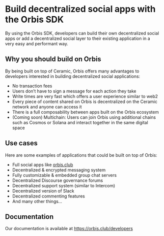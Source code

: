 # Build decentralized social apps with the Orbis SDK

By using the Orbis SDK, developers can build their own decentralized social apps or add a decentralized social layer to their existing application in a very easy and performant way.

## Why you should build on Orbis

By being built on top of Ceramic, Orbis offers many advantages to developers interested in building decentralized social applications:

-   No transaction fees
-   Users don’t have to sign a message for each action they take
-   Write times are very fast which offers a user experience similar to web2
-   Every piece of content shared on Orbis is decentralized on the Ceramic network and anyone can access it
-   There is a full composability between apps built on the Orbis ecosystem
-   (Coming soon) Multichain: Users can join Orbis using additional chains such as Cosmos or Solana and interact together in the same digital space

## Use cases

Here are some examples of applications that could be built on top of Orbis:

-   Full social apps like [orbis.club](https://orbis.club)
-   Decentralized & encrypted messaging system
-   Fully customizable & embedded group chat servers
-   Decentralized Discourse governance forums
-   Decentralized support system (similar to Intercom)
-   Decentralized version of Slack
-   Decentralized commenting features
-   And many other things...

## Documentation

Our documentation is available at https://orbis.club/developers
